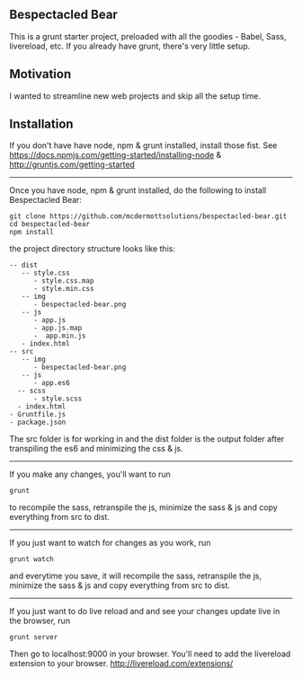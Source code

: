 ## Bespectacled Bear

This is a grunt starter project, preloaded with all the goodies - Babel, Sass, livereload, etc.  If you already have grunt, there's very little setup.

## Motivation

I wanted to streamline new web projects and skip all the setup time.

## Installation

If you don't have have node, npm & grunt installed, install those fist.
See https://docs.npmjs.com/getting-started/installing-node & http://gruntjs.com/getting-started

---

Once you have node, npm & grunt installed, do the following to install Bespectacled Bear:

```shell
git clone https://github.com/mcdermottsolutions/bespectacled-bear.git
cd bespectacled-bear
npm install
```

the project directory structure looks like this:

```
-- dist
   -- style.css
      - style.css.map
      - style.min.css
   -- img
      - bespectacled-bear.png
   -- js
      - app.js
      - app.js.map
      -  app.min.js
   - index.html
-- src
   -- img
      - bespectacled-bear.png
   -- js
      - app.es6
  -- scss
      - style.scss
  - index.html
- Gruntfile.js
- package.json
```

The src folder is for working in and the dist folder is the output folder after transpiling the es6 and minimizing the css & js.

---

If you make any changes, you'll want to run
```shell
grunt
````
to recompile the sass, retranspile the js, minimize the sass & js and copy everything from src to dist.

---

If you just want to watch for changes as you work, run
```shell
grunt watch
````
and everytime you save, it will recompile the sass, retranspile the js, minimize the sass & js and copy everything from src to dist.

---

If you just want to do live reload and and see your changes update live in the browser, run
```shell
grunt server
````
Then go to localhost:9000 in your browser.  You'll need to add the livereload extension to your browser.  http://livereload.com/extensions/
